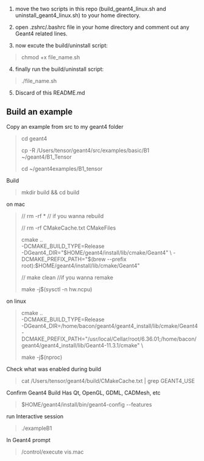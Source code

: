 1. move the two scripts in this repo (build_geant4_linux.sh and uninstall_geant4_linux.sh) to your home directory.

2. open .zshrc/.bashrc file in your home directory and comment out any Geant4 related lines.

3. now excute the build/uninstall script:

>chmod +x file_name.sh

4. finally run the build/uninstall script:

>./file_name.sh

5. Discard of this README.md












## Build an example

Copy an example from src to my geant4 folder

>cd geant4
>
>cp -R /Users/tensor/geant4/src/examples/basic/B1 ~/geant4/B1_Tensor
>
>cd ~/geant4examples/B1_tensor

Build

>mkdir build && cd build

on mac

>// rm -rf * // if you wanna rebuild
>
>// rm -rf CMakeCache.txt CMakeFiles
>
>cmake .. \
  >-DCMAKE_BUILD_TYPE=Release \
  >-DGeant4_DIR="$HOME/geant4/install/lib/cmake/Geant4" \
  >-DCMAKE_PREFIX_PATH="$(brew --prefix root):$HOME/geant4/install/lib/cmake/Geant4"
>
>// make clean //if you wanna remake
>
>make -j$(sysctl -n hw.ncpu)

on linux

>cmake .. \
  >-DCMAKE_BUILD_TYPE=Release \
  >-DGeant4_DIR=/home/bacon/geant4/geant4_install/lib/cmake/Geant4 \
  >-DCMAKE_PREFIX_PATH="/usr/local/Cellar/root/6.36.01;/home/bacon/geant4/geant4_install/lib/Geant4-11.3.1/cmake" \
>
>make -j$(nproc)

Check what was enabled during build
>cat /Users/tensor/geant4/build/CMakeCache.txt | grep GEANT4_USE

Confirm Geant4 Build Has Qt, OpenGL, GDML, CADMesh, etc
>$HOME/geant4/install/bin/geant4-config --features

run Interactive session
>./exampleB1

In Geant4 prompt
>/control/execute vis.mac
